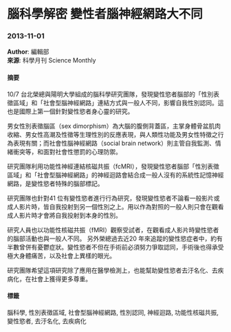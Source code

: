 # 腦科學解密 變性者腦神經網路大不同

### 2013-11-01
**Author**: 編輯部  
**來源**: 科學月刊 Science Monthly  

#### 摘要
10/7 台北榮總與陽明大學組成的腦科學研究團隊，發現變性慾者腦部的「性別表徵區域」和「社會型腦神經網路」連結方式與一般人不同，影響自我性別認同。這也是國際上第一個針對變性慾者身心靈的研究。

男女性別表徵腦區（sex dimorphism）為大腦的腹側背蓋區，主掌身體骨盆肌肉收縮、男女性高潮及性徵等生理性別的反應表現，與人類性功能及男女性特徵之行為表現有關；而社會性腦神經網路（social brain network）則主管自我監測、情緒衝突等，和面對社會性懲罰的心理防禦。

研究團隊利用功能性神經連結核磁共振（fcMRI），發現變性慾者腦部「性別表徵區域」和「社會型腦神經網路」的神經迴路會結合成一般人沒有的系統性記憶神經網路，是變性慾者特殊的腦部標記。

研究團隊也針對41 位有變性慾者進行行為研究，發現變性慾者不論看一般影片或成人影片時，皆自我投射到另一個性別之上。用以作為對照的一般人則只會在觀看成人影片時才會將自我投射到本身的性別。

研究人員也以功能性核磁共振（fMRI）觀察受試者，在觀看成人影片時變性慾者的腦部活動也與一般人不同。 另外榮總過去近20 年來追蹤的變性慾症者中，約有半數曾併有憂鬱症狀。變性慾者不但在手術前必須努力爭取認同，手術後也得承受極大身體痛苦，以及社會上異樣的眼光。

研究團隊希望這項研究除了應用在醫學檢測上，也能幫助變性慾者去汙名化、去疾病化，在社會上獲得更多尊重。

#### 標籤
腦科學, 性別表徵區域, 社會型腦神經網路, 性別認同, 神經迴路, 功能性核磁共振, 變性慾者, 去汙名化, 去疾病化
